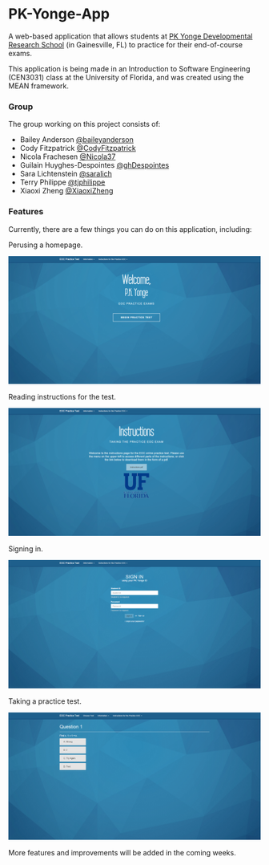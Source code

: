 # PK-Yonge-App
A web-based application that allows students at [PK Yonge Developmental Research School](http://pkyonge.ufl.edu/) (in Gainesville, FL) to practice for their end-of-course exams.

This application is being made in an Introduction to Software Engineering (CEN3031) class at the University of Florida, and was created using the MEAN framework.

### Group
The group working on this project consists of:
- Bailey Anderson [@baileyanderson](https://github.com/baileyanderson)
- Cody Fitzpatrick [@CodyFitzpatrick](https://github.com/CodyFitzpatrick)
- Nicola Frachesen [@Nicola37](https://github.com/Nicola37)
- Guilain Huyghes-Despointes [@ghDespointes](https://github.com/ghDespointes)
- Sara Lichtenstein [@saralich](https://github.com/saralich)
- Terry Philippe [@tjphilippe](https://github.com/tjphilippe)
- Xiaoxi Zheng [@XiaoxiZheng](https://github.com/XiaoxiZheng)

### Features
Currently, there are a few things you can do on this application, including:

Perusing a homepage.

![Homepage](modules/core/client/img/screenshots/homepage.PNG?raw=true)

Reading instructions for the test.

![Instructions](modules/core/client/img/screenshots/instructions.PNG?raw=true)

Signing in.

![Sign in](modules/core/client/img/screenshots/signIn.PNG?raw=true)

Taking a practice test.

![Test](modules/core/client/img/screenshots/basicTest.PNG?raw=true)

More features and improvements will be added in the coming weeks.